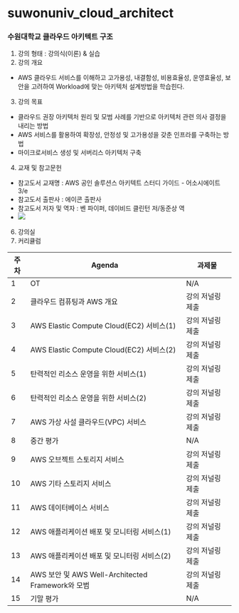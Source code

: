 # suwonuniv_cloud_architect
### 수원대학교 클라우드 아키텍트 구조

1. 강의 형태 : 강의식(이론) & 실습
2. 강의 개요
  - AWS 클라우드 서비스를 이해하고 고가용성, 내결함성, 비용효율성, 운영효율성, 보안을 고려하여 Workload에 맞는 아키텍처 설계방법을 학습힌다.
3. 강의 목표
  - 클라우드 권장 아키텍처 원리 및 모범 사례를 기반으로 아키텍처 관련 의사 결정을 내리는 방법
  - AWS 서비스를 활용하여 확장성, 안정성 및 고가용성을 갖춘 인프라를 구축하는 방법
  - 마이크로서비스 생성 및 서버리스 아키텍처 구축
4. 교재 및 참고문헌
  - 참고도서 교재명 : AWS 공인 솔루션스 아키텍트 스터디 가이드 - 어소시에이트 3/e
  - 참고도서 출판사 : 에이콘 출판사
  - 참고도서 저자 및 역자 : 벤 파이퍼, 데이비드 클린턴 저/동준상 역
  - <img src="https://image.aladin.co.kr/product/28676/98/cover500/k822836160_1.jpg">
6. 강의실
7. 커리큘럼

|주차 | Agenda | 과제물
|-----|-------|---------| 
|1 | OT | N/A |
|2 | 클라우드 컴퓨팅과 AWS 개요 | 강의 저널링 제출 |
|3 | AWS Elastic Compute Cloud(EC2) 서비스(1) | 강의 저널링 제출 | 
|4 | AWS Elastic Compute Cloud(EC2) 서비스(2)| 강의 저널링 제출 |
|5 | 탄력적인 리소스 운영을 위한 서비스(1) | 강의 저널링 제출 |
|6 | 탄력적인 리소스 운영을 위한 서비스(2) |  강의 저널링 제출 |
|7 | AWS 가상 사설 클라우드(VPC) 서비스 | 강의 저널링 제출 |
|8 | 중간 평가 | N/A |
|9 | AWS 오브젝트 스토리지 서비스 | 강의 저널링 제출 |
|10| AWS 기타 스토리지 서비스 | 강의 저널링 제출 |
|11| AWS 데이터베이스 서비스 | 강의 저널링 제출 |
|12| AWS 애플리케이션 배포 및 모니터링 서비스(1) | 강의 저널링 제출 |
|13| AWS 애플리케이션 배포 및 모니터링 서비스(2) | 강의 저널링 제출 |
|14| AWS 보안 및 AWS Well-Architected Framework와 모범  | 강의 저널링 제출 |
|15| 기말 평가 | N/A |
